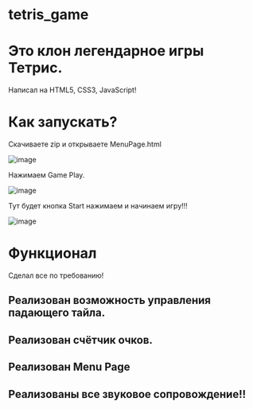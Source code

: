 # tetris_game

# Это клон легендарное игры Тетрис.
Написал на HTML5, CSS3, JavaScript!

# Как запускать? 
  Скачиваете zip и открываете MenuPage.html 
  
  ![image](https://user-images.githubusercontent.com/119878275/236693762-eeb8d355-484d-4b97-b559-7908eb5603ae.png)
  
  Нажимаем Game Play. 
  
  ![image](https://user-images.githubusercontent.com/119878275/236693782-cf9112ab-6222-4c3c-a150-e1b4ffb7abd9.png)
  
  Тут будет кнопка Start нажимаем и начинаем игру!!!
  
  ![image](https://user-images.githubusercontent.com/119878275/236693809-d2e92e60-61c1-4128-ae64-672527dd62c9.png)
  
  # Функционал
  Сделал все по требованию!
  ## Реализован возможность управления падающего тайла.
  ## Реализован счётчик очков.
  ## Реализован Menu Page 
  ## Реализованы все звуковое сопровождение!!
